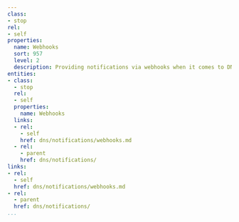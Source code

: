 ```yaml
---
class:
- stop
rel:
- self
properties:
  name: Webhooks
  sort: 957
  level: 2
  description: Providing notifications via webhooks when it comes to DNS events.
entities:
- class:
  - stop
  rel:
  - self
  properties:
    name: Webhooks
  links:
  - rel:
    - self
    href: dns/notifications/webhooks.md
  - rel:
    - parent
    href: dns/notifications/
links:
- rel:
  - self
  href: dns/notifications/webhooks.md
- rel:
  - parent
  href: dns/notifications/
...
```

